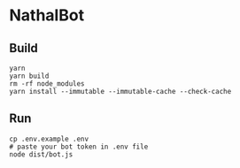 # NathalBot

## Build
```
yarn
yarn build
rm -rf node_modules
yarn install --immutable --immutable-cache --check-cache
```

## Run
```
cp .env.example .env
# paste your bot token in .env file
node dist/bot.js
```
